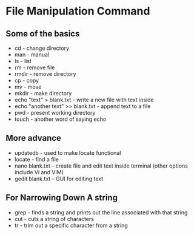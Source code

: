 # File Manipulation Command
## Some of the basics
- cd - change directory
- man - manual
- ls - list
- rm - remove file
- rmdir - remove directory
- cp - copy
- mv - move
- mkdir - make directory
- echo "text" > blank.txt - write a new file with text inside
- echo "another text" >> blank.txt -  append text to a file
- pwd - present working directory
- touch - another word of saying echo

## More advance
- updatedb - used to make locate functional
- locate - find a file
- nano blank.txt - create file and edit text inside terminal (other options include Vi and VIM)
- gedit blank.txt - GUI for editing text

## For Narrowing Down A string
- grep - finds a string and prints out the line associated with that string
- cut - cuts a string of characters
- tr - trim out a specific character from a string

